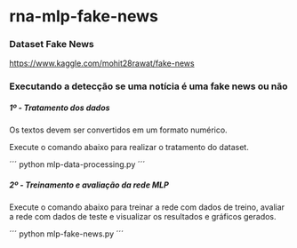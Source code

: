 # rna-mlp-fake-news

### Dataset Fake News

https://www.kaggle.com/mohit28rawat/fake-news

### Executando a detecção se uma notícia é uma fake news ou não

##### 1º - Tratamento dos dados

Os textos devem ser convertidos em um formato numérico.

Execute o comando abaixo para realizar o tratamento do dataset.

´´´
python mlp-data-processing.py
´´´

##### 2º - Treinamento e avaliação da rede MLP

Execute o comando abaixo para treinar a rede com dados de treino, avaliar a rede com dados de teste e visualizar os resultados e gráficos gerados.

´´´
python mlp-fake-news.py
´´´
